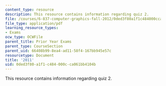 ```yaml
---
content_type: resource
description: This resource contains information regarding quiz 2.
file: /courses/6-837-computer-graphics-fall-2012/0ded3f80a1f1c484000cca061bb4104b_MIT6_837F12_2011_final.pdf
file_type: application/pdf
learning_resource_types:
- Exams
ocw_type: OCWFile
parent_title: Prior Year Exams
parent_type: CourseSection
parent_uid: 66408b99-8ea4-ad11-58f4-167bb945e57c
resourcetype: Document
title: '2011'
uid: 0ded3f80-a1f1-c484-000c-ca061bb4104b
---
```

This resource contains information regarding quiz 2.

